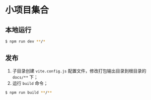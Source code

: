 # 小项目集合

## 本地运行

```bash
$ npm run dev **/*
```

## 发布

1. 子目录创建 `vite.config.js` 配置文件，修改打包输出目录到根目录的 `docs/**` 下；
2. 运行 `build` 命令；

```bash
$ npm run build **/**
```
